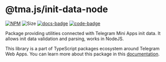 # @tma.js/init-data-node

[code-badge]: https://img.shields.io/badge/source-black?logo=github

[code-link]: https://github.com/Telegram-Mini-Apps/tma.js/tree/master/packages/init-data-node

[docs-link]: https://docs.telegram-mini-apps.com/docs/libraries/tma-js-init-data-node

[docs-badge]: https://img.shields.io/badge/documentation-blue?logo=gitbook&logoColor=white

[npm-link]: https://npmjs.com/package/@tma.js/init-data-node

[npm-badge]: https://img.shields.io/npm/v/@tma.js/init-data-node?logo=npm

[size-badge]: https://img.shields.io/bundlephobia/minzip/@tma.js/init-data-node

[![NPM][npm-badge]][npm-link]
![Size][size-badge]
[![docs-badge]][docs-link]
[![code-badge]][code-link]

Package providing utilities connected with Telegram Mini Apps init data. It
allows init data validation and parsing, works in NodeJS.

This library is a part of TypeScript packages ecosystem around Telegram Web
Apps. You can learn more about this package in this
[documentation](https://docs.telegram-mini-apps.com/docs/libraries/tma-js-init-data-node).
